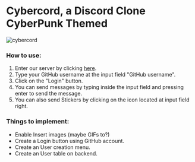 # Cybercord, a Discord Clone CyberPunk Themed
![cybercord](https://user-images.githubusercontent.com/65199318/158904343-33c5142b-cc55-493a-886d-98687f9bd114.gif)

### How to use:
1.  Enter our server by clicking [here](https://cybercord-patrickasafe.vercel.app/).
2.  Type your GitHub username at the input field "GitHub username".
3.  Click on the "Login" button.
4.  You can send messages by typing inside the input field and pressing enter to send the message.
5.  You can also send Stickers by clicking on the icon located at input field right.

### Things to implement:
- Enable Insert images (maybe GIFs to?)
- Create a Login button using GitHub account.
- Create an User creation menu.
- Create an User table on backend.